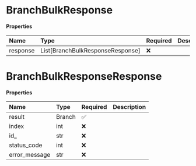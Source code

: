 # BranchBulkResponse

**Properties**

| Name     | Type                             | Required | Description |
| :------- | :------------------------------- | :------- | :---------- |
| response | List[BranchBulkResponseResponse] | ❌       |             |

# BranchBulkResponseResponse

**Properties**

| Name          | Type   | Required | Description |
| :------------ | :----- | :------- | :---------- |
| result        | Branch | ✅       |             |
| index         | int    | ❌       |             |
| id\_          | str    | ❌       |             |
| status_code   | int    | ❌       |             |
| error_message | str    | ❌       |             |

